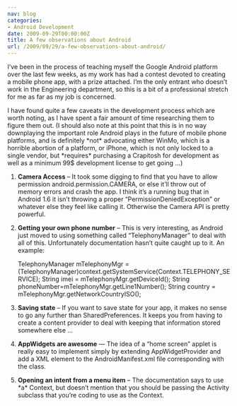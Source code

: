 ```yaml
---
nav: blog
categories:
- Android Development
date: 2009-09-29T00:00:00Z
title: A few observations about Android
url: /2009/09/29/a-few-observations-about-android/
---
```


I’ve been in the process of teaching myself the Google Android platform over the last few weeks, as my work has had a contest devoted to creating a mobile phone app, with a prize attached. I’m the only entrant who doesn’t work in the Engineering department, so this is a bit of a professional stretch for me as far as my job is concerned.

I have found quite a few caveats in the development process which are worth noting, as I have spent a fair amount of time researching them to figure them out. (I should also note at this point that this is in no way downplaying the important role Android plays in the future of mobile phone platforms, and is definitely \*not\* advocating either WinMo, which is a horrible abortion of a platform, or iPhone, which is not only locked to a single vendor, but \*requires\* purchasing a Crapitosh for development as well as a minimum 99$ development license to get going …)

1) **Camera Access** – It took some digging to find that you have to allow permission android.permission.CAMERA, or else it’ll throw out of memory errors and crash the app. I think it’s a running bug that in Android 1.6 it isn’t throwing a proper “PermissionDeniedException” or whatever else they feel like calling it. Otherwise the Camera API is pretty powerful.

2) **Getting your own phone number** – This is very interesting, as Android just moved to using something called “TelephonyManager” to deal with all of this. Unfortunately documentation hasn’t quite caught up to it. An example:

    TelephonyManager mTelephonyMgr = (TelephonyManager)context.getSystemService(Context.TELEPHONY_SERVICE); 
    String imei = mTelephonyMgr.getDeviceId(); 
    String phoneNumber=mTelephonyMgr.getLine1Number(); 
    String country = mTelephonyMgr.getNetworkCountryISO(); 

3) **Saving state** – If you want to save state for your app, it makes no sense to go any further than SharedPreferences. It keeps you from having to create a content provider to deal with keeping that information stored somewhere else …

4) **AppWidgets are awesome** — The idea of a “home screen” applet is really easy to implement simply by extending AppWidgetProvider and add a  XML element to the AndroidManifest.xml file corresponding with the class.

5) **Opening an intent from a menu item** – The documentation says to use \*a\* Context, but doesn’t mention that you should be passing the Activity subclass that you’re coding to use as the Context.
